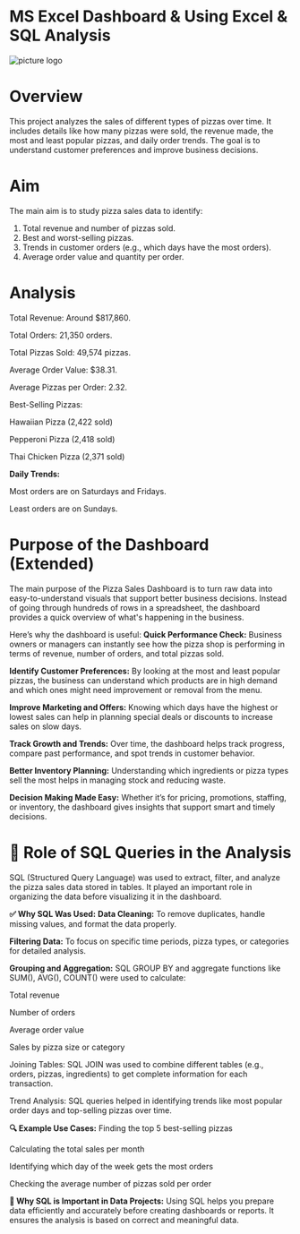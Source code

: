 # MS Excel Dashboard & Using Excel & SQL Analysis

![picture logo]()

# Overview
This project analyzes the sales of different types of pizzas over time. It includes details like how many pizzas were sold, the revenue made, the most and least popular pizzas, and daily order trends. The goal is to understand customer preferences and improve business decisions.

# Aim
The main aim is to study pizza sales data to identify:
1) Total revenue and number of pizzas sold.
2) Best and worst-selling pizzas.
3) Trends in customer orders (e.g., which days have the most orders).
4) Average order value and quantity per order.

# Analysis
Total Revenue: Around $817,860.

Total Orders: 21,350 orders.

Total Pizzas Sold: 49,574 pizzas.

Average Order Value: $38.31.

Average Pizzas per Order: 2.32.

Best-Selling Pizzas:

Hawaiian Pizza (2,422 sold)

Pepperoni Pizza (2,418 sold)

Thai Chicken Pizza (2,371 sold)

**Daily Trends:**

Most orders are on Saturdays and Fridays.

Least orders are on Sundays.

# Purpose of the Dashboard (Extended)
The main purpose of the Pizza Sales Dashboard is to turn raw data into easy-to-understand visuals that support better business decisions. Instead of going through hundreds of rows in a spreadsheet, the dashboard provides a quick overview of what's happening in the business.

Here’s why the dashboard is useful:
**Quick Performance Check:** Business owners or managers can instantly see how the pizza shop is performing in terms of revenue, number of orders, and total pizzas sold.

**Identify Customer Preferences:** By looking at the most and least popular pizzas, the business can understand which products are in high demand and which ones might need improvement or removal from the menu.

**Improve Marketing and Offers:** Knowing which days have the highest or lowest sales can help in planning special deals or discounts to increase sales on slow days.

**Track Growth and Trends:** Over time, the dashboard helps track progress, compare past performance, and spot trends in customer behavior.

**Better Inventory Planning:** Understanding which ingredients or pizza types sell the most helps in managing stock and reducing waste.

**Decision Making Made Easy:** Whether it’s for pricing, promotions, staffing, or inventory, the dashboard gives insights that support smart and timely decisions.



# 🧩 Role of SQL Queries in the Analysis
SQL (Structured Query Language) was used to extract, filter, and analyze the pizza sales data stored in tables. It played an important role in organizing the data before visualizing it in the dashboard.

**✅ Why SQL Was Used:**
**Data Cleaning:** To remove duplicates, handle missing values, and format the data properly.

**Filtering Data:** To focus on specific time periods, pizza types, or categories for detailed analysis.

**Grouping and Aggregation:** SQL GROUP BY and aggregate functions like SUM(), AVG(), COUNT() were used to calculate:

Total revenue

Number of orders

Average order value

Sales by pizza size or category

Joining Tables: SQL JOIN was used to combine different tables (e.g., orders, pizzas, ingredients) to get complete information for each transaction.

Trend Analysis: SQL queries helped in identifying trends like most popular order days and top-selling pizzas over time.

**🔍 Example Use Cases:**
Finding the top 5 best-selling pizzas

Calculating the total sales per month

Identifying which day of the week gets the most orders

Checking the average number of pizzas sold per order

**🚀 Why SQL is Important in Data Projects:**
Using SQL helps you prepare data efficiently and accurately before creating dashboards or reports. It ensures the analysis is based on correct and meaningful data.

